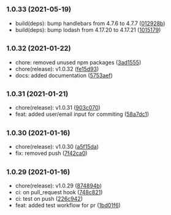 ## <small>1.0.33 (2021-05-19)</small>

* build(deps): bump handlebars from 4.7.6 to 4.7.7 ([012928b](https://github.com/simonecorsi/mawesome/commit/012928b))
* build(deps): bump lodash from 4.17.20 to 4.17.21 ([1015179](https://github.com/simonecorsi/mawesome/commit/1015179))



## <small>1.0.32 (2021-01-22)</small>

* chore: removed unused npm packages ([3ad1555](https://github.com/simonecorsi/mawesome/commit/3ad1555))
* chore(release): v1.0.32 ([fe15d93](https://github.com/simonecorsi/mawesome/commit/fe15d93))
* docs: added documentation ([5753aef](https://github.com/simonecorsi/mawesome/commit/5753aef))



## <small>1.0.31 (2021-01-21)</small>

* chore(release): v1.0.31 ([903c070](https://github.com/simonecorsi/mawesome/commit/903c070))
* feat: added user/email input for commiting ([58a7dc1](https://github.com/simonecorsi/mawesome/commit/58a7dc1))



## <small>1.0.30 (2021-01-16)</small>

* chore(release): v1.0.30 ([a5f15da](https://github.com/simonecorsi/mawesome/commit/a5f15da))
* fix: removed push ([7f42ca0](https://github.com/simonecorsi/mawesome/commit/7f42ca0))



## <small>1.0.29 (2021-01-16)</small>

* chore(release): v1.0.29 ([874894b](https://github.com/simonecorsi/mawesome/commit/874894b))
* ci: on pull_request hook ([748c821](https://github.com/simonecorsi/mawesome/commit/748c821))
* ci: test on push ([226c942](https://github.com/simonecorsi/mawesome/commit/226c942))
* feat: added test workflow for pr ([1bd01f6](https://github.com/simonecorsi/mawesome/commit/1bd01f6))




